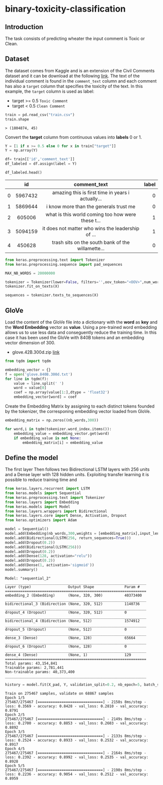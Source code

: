 # binary-toxicity-classification


## Introduction
The task consists of predicting wheater the input comment is Toxic or Clean.
## Dataset
The dataset comes from Kaggle and is an extension of the Civil Comments dataset and it can be download at the following [link](https://www.kaggle.com/c/jigsaw-unintended-bias-in-toxicity-classification/data).
The text of the individual comment is found in the `comment_text` column and each comment has also a `target` column that specifies the toxicity of the text. In this example, the `target` column is used as label:
* target >= 0.5 `Toxic Comment`
* target < 0.5  `Clean Comment`
```python
train = pd.read_csv("train.csv")
train.shape
```
```
> (1804874, 45)
```
Convert the **target** column from continuous values into **labels** 0 or 1.
```python
Y = [1 if x >= 0.5 else 0 for x in train["target"]]
Y = np.array(Y)
```
```python
df= train[['id','comment_text']]
df_labeled = df.assign(label = Y) 
```
```python
df_labeled.head()
```
|       |id      |comment_text                                      |label|
| ----- |:------:|:------------------------------------------------:| ---:|
| 0     | 5967432|amazing this is first time in years i actually... |  0  |
| 1     | 5869644|i know more than the generals trust me            |  0  |
| 2     | 605006 |what is this world coming too how were these t... |  1  |
| 3     | 5094159|it does not matter who wins the leadership of ... |  1  |
| 4     | 450628 |trash sits on the south bank of the willamette... |  0  |

```python
from keras.preprocessing.text import Tokenizer
from keras.preprocessing.sequence import pad_sequences

MAX_NB_WORDS = 20000000

tokenizer = Tokenizer(lower=False, filters='',oov_token="<OOV>",num_words = MAX_NB_WORDS)
tokenizer.fit_on_texts(X)

sequences = tokenizer.texts_to_sequences(X)
```

## GloVe
Load the content of the GloVe file into a dictionary with the **word** as **key** and the **Word Embedding** vector as **value**. Using a pre-trained word embedding allows us to use less data and conseguently reduce the training time. In this case it has been used the GloVe with 840B tokens and an embedding vector dimension of 300.
* glove.42B.300d.zip [link](https://nlp.stanford.edu/projects/glove/)
```python
from tqdm import tqdm

embedding_vector = {}
f = open('glove.840B.300d.txt')
for line in tqdm(f):
    value = line.split(' ')
    word = value[0]
    coef = np.array(value[1:],dtype = 'float32')
    embedding_vector[word] = coef
```
Create the Embedding Matrix by assigning to each distinct tokens founded by the tokenizer, the corresponing embedding vector loaded from GloVe.
```python
embedding_matrix = np.zeros((nb_words,300))

for word,i in tqdm(tokenizer.word_index.items()):
    embedding_value = embedding_vector.get(word)
    if embedding_value is not None:
        embedding_matrix[i] = embedding_value
```

## Define the model
The first layer 
Then follows two Bidirectional LSTM layers with 256 units and a Dense layer with 128 hidden units.
Exploiting transfer learning it is possible to reduce training time and 
```python
from keras.layers.recurrent import LSTM
from keras.models import Sequential
from keras.preprocessing.text import Tokenizer
from keras.layers import Embedding
from keras.models import Model
from keras.layers.wrappers import Bidirectional
from keras.layers.core import Dense, Activation, Dropout
from keras.optimizers import Adam

model = Sequential()
model.add(Embedding(nb_words,300,weights = [embedding_matrix],input_length=MAX_SEQUENCE_LENGTH,trainable = False))
model.add(Bidirectional(LSTM(256, return_sequences=True)))
model.add(Dropout(0.2))
model.add(Bidirectional(LSTM(256)))
model.add(Dropout(0.2))
model.add(Dense(128, activation="relu"))
model.add(Dropout(0.2))
model.add(Dense(1, activation='sigmoid'))
model.summary()
```
```
Model: "sequential_2"
_________________________________________________________________
Layer (type)                 Output Shape              Param #   
=================================================================
embedding_2 (Embedding)      (None, 320, 300)          40373400  
_________________________________________________________________
bidirectional_3 (Bidirection (None, 320, 512)          1140736   
_________________________________________________________________
dropout_4 (Dropout)          (None, 320, 512)          0         
_________________________________________________________________
bidirectional_4 (Bidirection (None, 512)               1574912   
_________________________________________________________________
dropout_5 (Dropout)          (None, 512)               0         
_________________________________________________________________
dense_3 (Dense)              (None, 128)               65664     
_________________________________________________________________
dropout_6 (Dropout)          (None, 128)               0         
_________________________________________________________________
dense_4 (Dense)              (None, 1)                 129       
=================================================================
Total params: 43,154,841
Trainable params: 2,781,441
Non-trainable params: 40,373,400
_________________________________________________________________
```
```python
history = model.fit(X_pad, Y, validation_split=0.2, nb_epoch=5, batch_size=128)
```
```
Train on 275467 samples, validate on 68867 samples
Epoch 1/5
275467/275467 [==============================] - 2158s 8ms/step - loss: 0.3569 - accuracy: 0.8428 - val_loss: 0.2810 - val_accuracy: 0.8791
Epoch 2/5
275467/275467 [==============================] - 2149s 8ms/step - loss: 0.2700 - accuracy: 0.8853 - val_loss: 0.2603 - val_accuracy: 0.8892
Epoch 3/5
275467/275467 [==============================] - 2133s 8ms/step - loss: 0.2524 - accuracy: 0.8933 - val_loss: 0.2532 - val_accuracy: 0.8917
Epoch 4/5
275467/275467 [==============================] - 2164s 8ms/step - loss: 0.2392 - accuracy: 0.8992 - val_loss: 0.2535 - val_accuracy: 0.8928
Epoch 5/5
275467/275467 [==============================] - 2198s 8ms/step - loss: 0.2236 - accuracy: 0.9054 - val_loss: 0.2512 - val_accuracy: 0.8959
```
